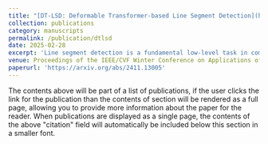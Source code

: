 ```yaml
---
title: "[DT-LSD: Deformable Transformer-based Line Segment Detection](https://github.com/SebastianJanampa/DT-LSD)"
collection: publications
category: manuscripts
permalink: /publication/dtlsd
date: 2025-02-28
excerpt: 'Line segment detection is a fundamental low-level task in computer vision, and improvements in this task can impact more advanced methods that depend on it. Most new methods developed for line segment detection are based on Convolutional Neural Networks (CNNs). Our paper seeks to address challenges that prevent the wider adoption of transformer-based methods for line segment detection. More specifically, we introduce a new model called Deformable Transformer-based Line Segment Detection (DT-LSD) that supports cross-scale interactions and can be trained quickly. This work proposes a novel Deformable Transformer-based Line Segment Detector (DT-LSD) that addresses LETR's drawbacks. For faster training, we introduce Line Contrastive DeNoising (LCDN), a technique that stabilizes the one-to-one matching process and speeds up training by 34×. We show that DT-LSD is faster and more accurate than its predecessor transformer-based model (LETR) and outperforms all CNN-based models in terms of accuracy. In the Wireframe dataset, DT-LSD achieves 71.7 for sAP10 and 73.9 for sAP15; while 33.2 for sAP10 and 35.1 for sAP15 in the YorkUrban dataset. Code available at [github](https://github.com/SebastianJanampa/DT-LSD)'
venue: Proceedings of the IEEE/CVF Winter Conference on Applications of Computer Vision (WACV). 2025''
paperurl: 'https://arxiv.org/abs/2411.13005'
---
```


The contents above will be part of a list of publications, if the user clicks the link for the publication than the contents of section will be rendered as a full page, allowing you to provide more information about the paper for the reader. When publications are displayed as a single page, the contents of the above "citation" field will automatically be included below this section in a smaller font.
